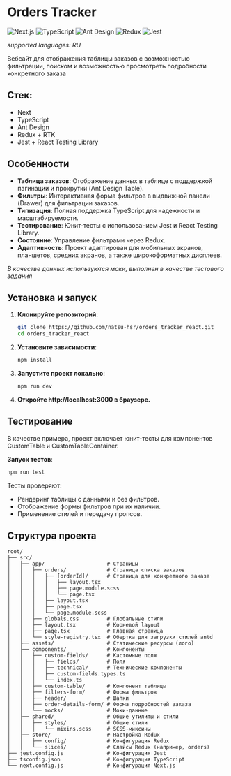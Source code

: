 # Orders Tracker

![Next.js](https://img.shields.io/badge/Next.js-15+-000000.svg?style=flat&logo=next.js) ![TypeScript](https://img.shields.io/badge/TypeScript-5+-3178C6.svg?style=flat&logo=typescript) ![Ant Design](https://img.shields.io/badge/Ant_Design-5+-0170FE.svg?style=flat&logo=ant-design) ![Redux](https://img.shields.io/badge/Redux-764ABC.svg?style=flat&logo=redux) ![Jest](https://img.shields.io/badge/Jest-Tests-C21325.svg?style=flat&logo=jest)

*supported languages: RU*

Вебсайт для отображения таблицы заказов с возможностью фильтрации, поиском и возможностью просмотреть подробности конкретного заказа

## Стек:
- Next
- TypeScript
- Ant Design
- Redux + RTK
- Jest + React Testing Library


## Особенности

- **Таблица заказов**: Отображение данных в таблице с поддержкой пагинации и прокрутки (Ant Design Table).
- **Фильтры**: Интерактивная форма фильтров в выдвижной панели (Drawer) для фильтрации заказов.
- **Типизация**: Полная поддержка TypeScript для надежности и масштабируемости.
- **Тестирование**: Юнит-тесты с использованием Jest и React Testing Library.
- **Состояние**: Управление фильтрами через Redux.
- **Адаптивность**: Проект адаптирован для мобильных экранов, планшетов, средних экранов, а также широкоформатных дисплеев.

*В качестве данных используются моки, выполнен в качестве тестового задания*


## Установка и запуск

1. **Клонируйте репозиторий**:
   ```bash
   git clone https://github.com/natsu-hsr/orders_tracker_react.git
   cd orders_tracker_react

2. **Установите зависимости**:
   ```bash 
   npm install

3. **Запустите проект локально**:
   ```bash
   npm run dev

4. **Откройте http://localhost:3000 в браузере.**


## Тестирование
В качестве примера, проект включает юнит-тесты для компонентов CustomTable и CustomTableContainer.

**Запуск тестов**:
   ```bash
   npm run test
   ```

Тесты проверяют:
- Рендеринг таблицы с данными и без фильтров.
- Отображение формы фильтров при их наличии.
- Применение стилей и передачу пропсов.


## Структура проекта
```
root/
├── src/
│   ├── app/                    # Страницы
│   │   ├── orders/             # Страница списка заказов
│   │   │   ├── [orderId]/      # Страница для конкретного заказа
│   │   │   │   ├── layout.tsx
│   │   │   │   ├── page.module.scss
│   │   │   │   └── page.tsx
│   │   │   ├── layout.tsx
│   │   │   ├── page.tsx
│   │   │   └── page.module.scss
│   │   ├── globals.css         # Глобальные стили
│   │   ├── layout.tsx          # Корневой layout
│   │   ├── page.tsx            # Главная страница
│   │   └── style-registry.tsx  # Обертка для загрузки стилей antd
│   ├── assets/                 # Статические ресурсы (лого)
│   ├── components/             # Компоненты
│   │   ├── custom-fields/      # Кастомные поля
│   │   │   ├── fields/         # Поля
│   │   │   ├── technical/      # Технические компоненты
│   │   │   ├── custom-fields.types.ts
│   │   │   └── index.ts
│   │   ├── custom-table/       # Компонент таблицы
│   │   ├── filters-form/       # Форма фильтров
│   │   ├── header/             # Шапки
│   │   ├── order-details-form/ # Форма подробностей заказа
│   │   └── mocks/              # Моки-данные
│   ├── shared/                 # Общие утилиты и стили
│   │   ├── styles/             # Общие стили
│   │   │   └── mixins.scss     # SCSS-миксины
│   ├── store/                  # Настройка Redux
│   │   ├── config/             # Конфигурация Redux
│   │   └── slices/             # Слайсы Redux (например, orders)
├── jest.config.js              # Конфигурация Jest
├── tsconfig.json               # Конфигурация TypeScript
└── next.config.js              # Конфигурация Next.js
```


